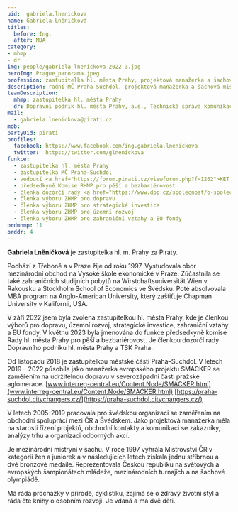 ```yaml
---
uid:  gabriela.lnenickova
name: Gabriela Lněničková
titles:
  before: Ing.
  after: MBA
category: 
- mhmp
- dr
img: people/gabriela-lnenickova-2022-3.jpg
heroImg: Prague_panorama.jpeg
profession: zastupitelka hl. města Prahy, projektová manažerka a šachová mistryně
description: radní MČ Praha-Suchdol, projektová manažerka a šachová mistryně
teamDescription:
  mhmp: zastupitelka hl. města Prahy
  dr: Dopravní podnik hl. města Prahy, a.s., Technická správa komunikací a.s.
mail:
  - gabriela.lnenickova@pirati.cz
mob:	
partyUid: pirati		 
profiles:    
  facebook: https://www.facebook.com/ing.gabriela.lnenickova    
  twitter:  https://twitter.com/glnenickova		  
funkce:
  - zastupitelka hl. města Prahy
  - zastupitelka MČ Praha–Suchdol
  - vedoucí <a href="https://forum.pirati.cz/viewforum.php?f=1262">KET Doprava</a>
  - předsedkyně Komise RHMP pro pěší a bezbariérovost
  - členka dozorčí rady <a href="https://www.dpp.cz/spolecnost/o-spolecnosti/organizacni-struktura">Dopravního podniku hl. města Prahy</a>
  - členka výboru ZHMP pro dopravu
  - členka výboru ZHMP pro strategické investice
  - členka výboru ZHMP pro územní rozvoj
  - členka výboru ZHMP pro zahraniční vztahy a EU fondy
ordmhmp: 11
orddr: 4
---
```


**Gabriela Lněničková** je zastupitelka hl. m. Prahy za Piráty. 

Pochází z Třeboně a v Praze žije od roku 1997. Vystudovala obor mezinárodní obchod na Vysoké škole ekonomické v Praze. Zúčastnila se také zahraničních studijních pobytů na Wirstchaftsuniversität Wien v Rakousku a Stockholm School of Economics ve Švédsku. Poté absolvovala MBA program na Anglo-American University, který zaštiťuje Chapman University v Kalifornii, USA.

V září 2022 jsem byla zvolena zastupitelkou hl. města Prahy, kde je členkou výborů pro dopravu, územní rozvoj, strategické investice, zahraniční vztahy a EU fondy. V květnu 2023 byla jmenována do funkce předsedkyně komise Rady hl. města Prahy pro pěší a bezbariérovost. Je členkou dozorčí rady Dopravního podniku hl. města Prahy a TSK Praha.

Od listopadu 2018 je zastupitelkou městské části Praha–Suchdol. V letech 2019 – 2022 působila jako manažerka evropského projektu SMACKER se zaměřením na udržitelnou dopravu v severozápadní části pražské aglomerace. [www.interreg-central.eu/Content.Node/SMACKER.html](www.interreg-central.eu/Content.Node/SMACKER.html) [https://praha-suchdol.citychangers.cz/](https://praha-suchdol.citychangers.cz/)

V letech 2005-2019 pracovala pro švédskou organizaci se zaměřením na obchodní spolupráci mezi ČR a Švédskem. Jako projektová manažerka měla na starosti řízení projektů, obchodní kontakty a komunikaci se zákazníky, analýzy trhu a organizaci odborných akcí.

Je mezinárodní mistryní v šachu. V roce 1997 vyhrála Mistrovství ČR v kategorii žen a juniorek a v následujících letech získala jednu stříbrnou a dvě bronzové medaile. Reprezentovala Českou republiku na světových a evropských šampionátech mládeže, mezinárodních turnajích a na šachové olympiádě.

Má ráda procházky v přírodě, cyklistiku, zajímá se o zdravý životní styl a ráda čte knihy o osobním rozvoji. Je vdaná a má dvě děti.
